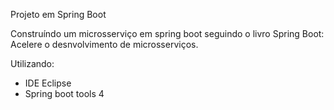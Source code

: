 Projeto em Spring Boot 

Construíndo um microsserviço em spring boot seguindo o livro Spring Boot: Acelere o desnvolvimento de microsserviços.

Utilizando:
 * IDE Eclipse
 * Spring boot tools 4
 